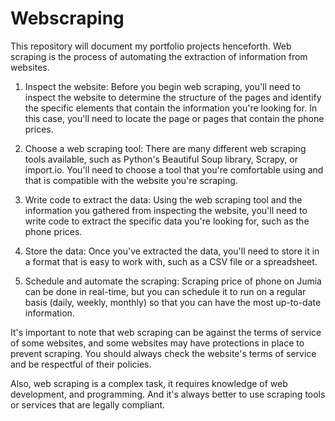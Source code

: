 # Webscraping

This repository will document my portfolio projects henceforth.
Web scraping is the process of automating the extraction of information from websites. 

1. Inspect the website: Before you begin web scraping, you'll need to inspect the website to determine the structure of the pages and identify the specific elements that contain the information you're looking for. In this case, you'll need to locate the page or pages that contain the phone prices.

2. Choose a web scraping tool: There are many different web scraping tools available, such as Python's Beautiful Soup library, Scrapy, or import.io. You'll need to choose a tool that you're comfortable using and that is compatible with the website you're scraping.

3. Write code to extract the data: Using the web scraping tool and the information you gathered from inspecting the website, you'll need to write code to extract the specific data you're looking for, such as the phone prices.

4. Store the data: Once you've extracted the data, you'll need to store it in a format that is easy to work with, such as a CSV file or a spreadsheet.

5. Schedule and automate the scraping: Scraping price of phone on Jumia can be done in real-time, but you can schedule it to run on a regular basis (daily, weekly, monthly) so that you can have the most up-to-date information.

It's important to note that web scraping can be against the terms of service of some websites, and some websites may have protections in place to prevent scraping. You should always check the website's terms of service and be respectful of their policies.

Also, web scraping is a complex task, it requires knowledge of web development, and programming. And it's always better to use scraping tools or services that are legally compliant.
